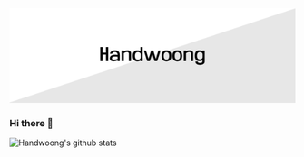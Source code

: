 ![header](./images/profile.png)

### Hi there 👋

![Handwoong's github stats](https://github-readme-stats.vercel.app/api?username=Handwoong&show_icons=true)
